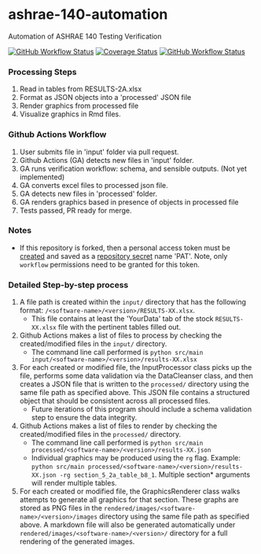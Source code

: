 # ashrae-140-automation
Automation of ASHRAE 140 Testing Verification

[![GitHub Workflow Status](https://img.shields.io/github/actions/workflow/status/JasonGlazer/ashrae-140-automation/unit_tests.yml?branch=main)](https://github.com/JasonGlazer/ashrae-140-automation/actions)
[![Coverage Status](https://coveralls.io/repos/github/JasonGlazer/ashrae-140-automation/badge.svg?branch=main)](https://coveralls.io/github/JasonGlazer/ashrae-140-automation?branch=main)
[![GitHub Workflow Status](https://img.shields.io/github/actions/workflow/status/JasonGlazer/ashrae-140-automation/flake8.yml?branch=main)](https://github.com/JasonGlazer/ashrae-140-automation/actions)

### Processing Steps  
1. Read in tables from RESULTS-2A.xlsx
2. Format as JSON objects into a 'processed' JSON file
3. Render graphics from processed file
4. Visualize graphics in Rmd files.


### Github Actions Workflow  
1. User submits file in 'input' folder via pull request.
2. Github Actions (GA) detects new files in 'input' folder.
3. GA runs verification workflow: schema, and sensible outputs. (Not yet implemented)
4. GA converts excel files to processed json file.
5. GA detects new files in 'processed' folder.
6. GA renders graphics based in presence of objects in processed file
7. Tests passed, PR ready for merge.

### Notes  
- If this repository is forked, then a personal access token must be [created](https://docs.github.com/en/authentication/keeping-your-account-and-data-secure/creating-a-personal-access-token) and saved as a [repository secret](https://docs.github.com/en/actions/security-guides/encrypted-secrets#creating-encrypted-secrets-for-a-repository) name 'PAT'.  Note, only `workflow` permissions need to be granted for this token.

### Detailed Step-by-step process  
1. A file path is created within the `input/` directory that has the following format: `/<software-name>/<version>/RESULTS-XX.xlsx`.  
    - This file contains at least the 'YourData' tab of the stock `RESULTS-XX.xlsx` file with the pertinent tables filled out.  
2. Github Actions makes a list of files to process by checking the created/modified files in the `input/` directory.
    - The command line call performed is `python src/main input/<software-name>/<version>/results-XX.xlsx`
3. For each created or modified file, the InputProcessor class picks up the file, performs some data validation via the DataCleanser class, and then creates a JSON file that is written to the `processed/` directory using the same file path as specified above.  This JSON file contains a structured object that should be consistent across all processed files.  
    - Future iterations of this program should include a schema validation step to ensure the data integrity.  
4. Github Actions makes a list of files to render by checking the created/modified files in the `processed/` directory.  
    - The command line call performed is `python src/main processed/<software-name>/<version>/results-XX.json`
    - Individual graphics may be produced using the `rg` flag.  Example: `python src/main processed/<software-name>/<version>/results-XX.json -rg section_5_2a_table_b8_1`.  Multiple section* arguments will render multiple tables.
5. For each created or modified file, the GraphicsRenderer class walks attempts to generate all graphics for that section.  These graphs are stored as PNG files in the `rendered/images/<software-name>/<version>/images` directory using the same file path as specified above.  A markdown file will also be generated automatically under `rendered/images/<software-name>/<version>/` directory for a full rendering of the generated images.
